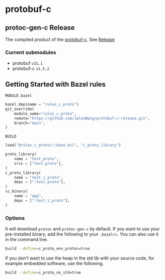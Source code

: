 # protobuf-c

## protoc-gen-c Release
The compiled product of the [protobuf-c](https://github.com/protobuf-c/protobuf-c). See [Release](https://github.com/JalonWong/protobuf-c-release/releases)

### Current submodules
- protobuf `v31.1`
- protobuf-c `v1.5.2`

## Getting Started with Bazel rules

`MODULE.bazel`
```py
bazel_dep(name = "rules_c_proto")
git_override(
    module_name="rules_c_proto",
    remote="https://github.com/JalonWong/protobuf-c-release.git",
    branch="main",
)
```

`BUILD`
```py
load("@rules_c_proto//:base.bzl", "c_proto_library")

proto_library(
    name = "test_proto",
    srcs = ["test.proto"],
)
c_proto_library(
    name = "test_c_proto",
    deps = [":test_proto"],
)
cc_binary(
    name = "app",
    deps = [":test_c_proto"],
)
```

### Options
It will download `protoc` and `protoc-gen-c` by default. If you want to use your pre-installed binary, add the following to your `.bazelrc`. You can also use it in the command line.
```sh
build --define=c_proto_env_protoc=true
```

If you don't want to use the heap in the std lib with your source code, for example embedded software, use the following.
```sh
build --define=c_proto_no_std=true
```
